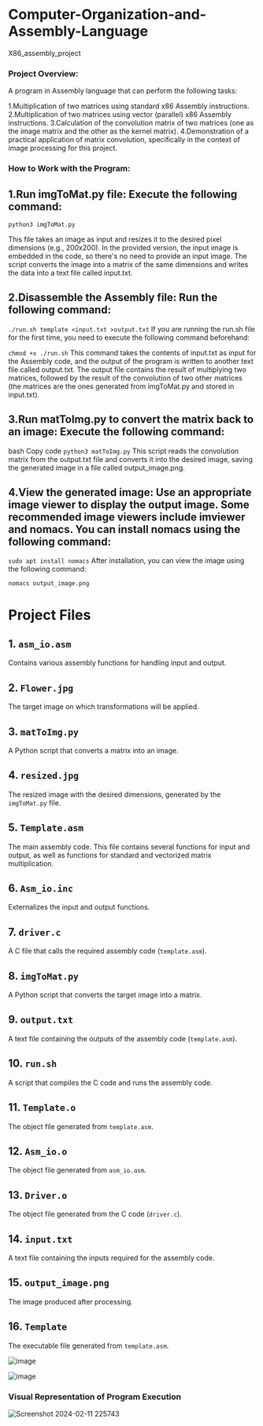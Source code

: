 # Computer-Organization-and-Assembly-Language
X86_assembly_project

### Project Overview:
A program in Assembly language that can perform the following tasks:

1.Multiplication of two matrices using standard x86 Assembly instructions.
2.Multiplication of two matrices using vector (parallel) x86 Assembly instructions.
3.Calculation of the convolution matrix of two matrices (one as the image matrix and the other as the kernel matrix).
4.Demonstration of a practical application of matrix convolution, specifically in the context of image processing for this project.


### How to Work with the Program:
## 1.Run imgToMat.py file: Execute the following command:

```
python3 imgToMat.py
```
This file takes an image as input and resizes it to the desired pixel dimensions (e.g., 200x200). In the provided version, the input image is embedded in the code, so there's no need to provide an input image. The script converts the image into a matrix of the same dimensions and writes the data into a text file called input.txt.

## 2.Disassemble the Assembly file: Run the following command:


```./run.sh template <input.txt >output.txt```
If you are running the run.sh file for the first time, you need to execute the following command beforehand:


```chmod +x ./run.sh```
This command takes the contents of input.txt as input for the Assembly code, and the output of the program is written to another text file called output.txt. The output file contains the result of multiplying two matrices, followed by the result of the convolution of two other matrices (the matrices are the ones generated from imgToMat.py and stored in input.txt).

## 3.Run matToImg.py to convert the matrix back to an image: Execute the following command:

bash
Copy code
```python3 matToImg.py```
This script reads the convolution matrix from the output.txt file and converts it into the desired image, saving the generated image in a file called output_image.png.

## 4.View the generated image: Use an appropriate image viewer to display the output image. Some recommended image viewers include imviewer and nomacs. You can install nomacs using the following command:

```sudo apt install nomacs```
After installation, you can view the image using the following command:


```nomacs output_image.png```


# Project Files

## 1. `asm_io.asm`
Contains various assembly functions for handling input and output.

## 2. `Flower.jpg`
The target image on which transformations will be applied.

## 3. `matToImg.py`
A Python script that converts a matrix into an image.

## 4. `resized.jpg`
The resized image with the desired dimensions, generated by the `imgToMat.py` file.

## 5. `Template.asm`
The main assembly code. This file contains several functions for input and output, as well as functions for standard and vectorized matrix multiplication.

## 6. `Asm_io.inc`
Externalizes the input and output functions.

## 7. `driver.c`
A C file that calls the required assembly code (`template.asm`).

## 8. `imgToMat.py`
A Python script that converts the target image into a matrix.

## 9. `output.txt`
A text file containing the outputs of the assembly code (`template.asm`).

## 10. `run.sh`
A script that compiles the C code and runs the assembly code.

## 11. `Template.o`
The object file generated from `template.asm`.

## 12. `Asm_io.o`
The object file generated from `asm_io.asm`.

## 13. `Driver.o`
The object file generated from the C code (`driver.c`).

## 14. `input.txt`
A text file containing the inputs required for the assembly code.

## 15. `output_image.png`
The image produced after processing.

## 16. `Template`
The executable file generated from `template.asm`.

![image](https://github.com/user-attachments/assets/fbf355ef-0f6d-4bf1-a355-1221183c4493)

![image](https://github.com/user-attachments/assets/fbd129ee-78f7-4558-8971-e2c0117c97ee)

### Visual Representation of Program Execution

![Screenshot 2024-02-11 225743](https://github.com/user-attachments/assets/860dab20-ffb5-457b-b08d-9788994f3ad4)

